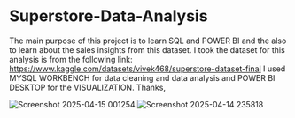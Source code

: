 # Superstore-Data-Analysis
The main purpose of this project is to learn SQL and POWER BI and the also to learn about the sales insights from this dataset.
I took the dataset for this analysis is from the following link:
    https://www.kaggle.com/datasets/vivek468/superstore-dataset-final
I used MYSQL WORKBENCH for data cleaning and data analysis and POWER BI DESKTOP for the VISUALIZATION.
Thanks,

![Screenshot 2025-04-15 001254](https://github.com/user-attachments/assets/ab42fd64-59a9-4834-8ae6-c8eaf3f741ea)
![Screenshot 2025-04-14 235818](https://github.com/user-attachments/assets/244c1b77-3b7e-453d-ae3e-9e4452c5d4d1)

